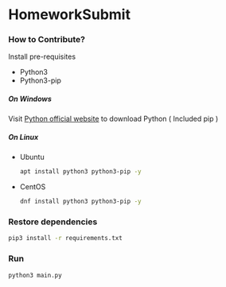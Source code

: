 # HomeworkSubmit

### How to Contribute?

Install pre-requisites

- Python3
- Python3-pip

##### On Windows

Visit [Python official website](https://www.python.org/) to download Python ( Included pip )

##### On Linux

- Ubuntu
    ```bash
    apt install python3 python3-pip -y
    ```

- CentOS
    ```bash
    dnf install python3 python3-pip -y
    ```

### Restore dependencies

```bash
pip3 install -r requirements.txt
```

### Run

```bash
python3 main.py
```